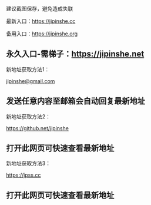 建议截图保存，避免造成失联

最新入口：https://jipinshe.cc

备用入口：https://jipinshe.org

永久入口-需梯子：https://jipinshe.net
-------------------------------------------------------------------
新地址获取方法1：

jipinshe@gmail.com

发送任意内容至邮箱会自动回复最新地址
-------------------------------------------------------------------
新地址获取方法2：

https://github.net/jipinshe

打开此网页可快速查看最新地址
-------------------------------------------------------------------
新地址获取方法3：

https://jpss.cc

打开此网页可快速查看最新地址
-------------------------------------------------------------------
